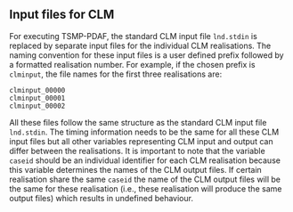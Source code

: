 ## Input files for CLM ##

For executing TSMP-PDAF, the standard CLM input file `lnd.stdin` is
replaced by separate input files for the individual CLM realisations.
The naming convention for these input files is a user defined prefix
followed by a formatted realisation number. For example, if the chosen
prefix is `clminput`, the file names for the first three realisations
are:

```text
clminput_00000
clminput_00001
clminput_00002
```

All these files follow the same structure as the standard CLM input
file `lnd.stdin`. The timing information needs to be the same for all
these CLM input files but all other variables representing CLM input
and output can differ between the realisations. It is important to
note that the variable `caseid` should be an individual identifier for
each CLM realisation because this variable determines the names of the
CLM output files. If certain realisation share the same `caseid` the
name of the CLM output files will be the same for these realisation
(i.e., these realisation will produce the same output files) which
results in undefined behaviour.


